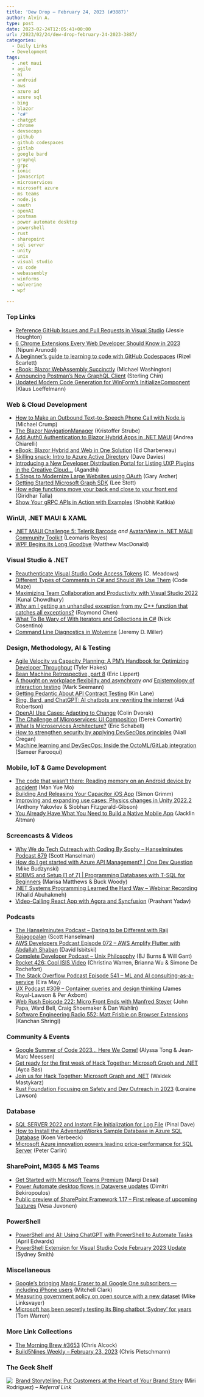 ```yaml
---
title: 'Dew Drop – February 24, 2023 (#3887)'
author: Alvin A.
type: post
date: 2023-02-24T12:05:41+00:00
url: /2023/02/24/dew-drop-february-24-2023-3887/
categories:
  - Daily Links
  - Development
tags:
  - .net maui
  - agile
  - ai
  - android
  - aws
  - azure ad
  - azure sql
  - bing
  - blazor
  - 'c#'
  - chatgpt
  - chrome
  - devsecops
  - github
  - github codespaces
  - gitlab
  - google bard
  - graphql
  - grpc
  - ionic
  - javascript
  - microservices
  - microsoft azure
  - ms teams
  - node.js
  - oauth
  - openAI
  - postman
  - power automate desktop
  - powershell
  - rust
  - sharepoint
  - sql server
  - unity
  - unix
  - visual studio
  - vs code
  - webassembly
  - winforms
  - wolverine
  - wpf

---
```

### <a name="top"></a>Top Links

  * <a href="https://devblogs.microsoft.com/visualstudio/reference-github-issues-and-pull-requests-in-visual-studio/" target="_blank" rel="noopener">Reference GitHub Issues and Pull Requests in Visual Studio</a> (Jessie Houghton)
  * <a href="https://www.syncfusion.com/blogs/post/chrome-extensions-web-developer-2023.aspx?utm_source=alvinashcraft&utm_medium=email&utm_campaign=alvinashcraft_blog_edmfeb23" target="_blank" rel="noopener">6 Chrome Extensions Every Web Developer Should Know in 2023</a> (Nipuni Arunodi)
  * <a href="https://github.blog/2023-02-22-a-beginners-guide-to-learning-to-code-with-github-codespaces/" target="_blank" rel="noopener">A beginner’s guide to learning to code with GitHub Codespaces</a> (Rizel Scarlett)
  * <a href="https://www.syncfusion.com/succinctly-free-ebooks/blazor-webassembly-succinctly?utm_source=alvinashcraft&utm_medium=email&utm_campaign=alvinashcraft_blog_edmfeb23" target="_blank" rel="noopener">eBook: Blazor WebAssembly Succinctly</a> (Michael Washington)
  * <a href="https://blog.postman.com/announcing-postmans-new-graphql-client/" target="_blank" rel="noopener">Announcing Postman’s New GraphQL Client</a> (Sterling Chin)
  * <a href="https://devblogs.microsoft.com/dotnet/winforms-codegen-update/" target="_blank" rel="noopener">Updated Modern Code Generation for WinForm’s InitializeComponent</a> (Klaus Loeffelmann)



### <a name="web"></a>Web & Cloud Development

  * <a href="https://developer.vonage.com/en/blog/how-to-make-an-outbound-text-to-speech-phone-call-with-node-js" target="_blank" rel="noopener">How to Make an Outbound Text-to-Speech Phone Call with Node.js</a> (Michael Crump)
  * <a href="https://kristoffer-strube.dk/post/the-blazor-navigationmanager/" target="_blank" rel="noopener">The Blazor NavigationManager</a> (Kristoffer Strube)
  * <a href="https://auth0.com/blog/add-authentication-to-blazor-hybrid-apps-in-dotnet-maui/" target="_blank" rel="noopener">Add Auth0 Authentication to Blazor Hybrid Apps in .NET MAUI</a> (Andrea Chiarelli)
  * <a href="https://www.telerik.com/campaigns/blazor/ebook-blazor-hybrid" target="_blank" rel="noopener">eBook: Blazor Hybrid and Web in One Solution</a> (Ed Charbeneau)
  * <a href="https://techcommunity.microsoft.com/t5/windows-it-pro-blog/skilling-snack-intro-to-azure-active-directory/ba-p/3751366" target="_blank" rel="noopener">Skilling snack: Intro to Azure Active Directory</a> (Dave Davies)
  * <a href="https://blog.developer.adobe.com/introducing-a-new-developer-distribution-portal-for-listing-uxp-plugins-in-the-creative-cloud-7f81376f46a9?source=rss----9342990108af---4" target="_blank" rel="noopener">Introducing a New Developer Distribution Portal for Listing UXP Plugins in the Creative Cloud…</a> (Agandhi)
  * <a href="https://thenewstack.io/5-steps-to-modernize-large-websites-using-oauth/" target="_blank" rel="noopener">5 Steps to Modernize Large Websites using OAuth</a> (Gary Archer)
  * <a href="https://techcommunity.microsoft.com/t5/educator-developer-blog/getting-started-microsoft-graph-sdk/ba-p/3750288" target="_blank" rel="noopener">Getting Started Microsoft Graph SDK</a> (Lee Stott)
  * <a href="https://stackoverflow.blog/2023/02/23/how-edge-functions-move-your-back-end-close-to-your-front-end/" target="_blank" rel="noopener">How edge functions move your back end close to your front end</a> (Giridhar Talla)
  * <a href="https://blog.postman.com/show-your-grpc-apis-in-action-with-examples/" target="_blank" rel="noopener">Show Your gRPC APIs in Action with Examples</a> (Shobhit Katikia)



### <a name="silverlight"></a>WinUI, .NET MAUI & XAML

  * <a href="https://www.telerik.com/blogs/dotnet-maui-challenge-5-telerik-barcode" target="_blank" rel="noopener">.NET MAUI Challenge 5: Telerik Barcode</a> _and_ <a href="https://askxammy.com/avatarview-in-net-maui-community-toolkit/" target="_blank" rel="noopener">AvatarView in .NET MAUI Community Toolkit</a> (Leomaris Reyes)
  * <a href="https://medium.com/young-coder/wpf-begins-its-long-goodbye-4d9ab0424e8c?source=rss----d3d5cbdde463---4" target="_blank" rel="noopener">WPF Begins its Long Goodbye</a> (Matthew MacDonald)



### <a name="dotnet"></a>Visual Studio & .NET

  * <a href="https://techcommunity.microsoft.com/t5/integrations-on-azure-blog/reauthenticate-visual-studio-code-access-tokens/ba-p/3750869" target="_blank" rel="noopener">Reauthenticate Visual Studio Code Access Tokens</a> (C. Meadows)
  * <a href="https://code-maze.com/csharp-different-types-of-comments/" target="_blank" rel="noopener">Different Types of Comments in C# and Should We Use Them</a> (Code Maze)
  * <a href="https://www.kunal-chowdhury.com/2023/02/visual-studio-2022-team-collaboration.html" target="_blank" rel="noopener">Maximizing Team Collaboration and Productivity with Visual Studio 2022</a> (Kunal Chowdhury)
  * <a href="https://devblogs.microsoft.com/oldnewthing/20230223-00/?p=107867" target="_blank" rel="noopener">Why am I getting an unhandled exception from my C++ function that catches all exceptions?</a> (Raymond Chen)
  * <a href="https://feeds.dzone.com/link/23558/15989841/what-to-be-wary-of-with-iterators-and-collections-in-c-sharp" target="_blank" rel="noopener">What To Be Wary of With Iterators and Collections in C#</a> (Nick Cosentino)
  * <a href="https://jeremydmiller.com/2023/02/23/command-line-diagnostics-in-wolverine/" target="_blank" rel="noopener">Command Line Diagnostics in Wolverine</a> (Jeremy D. Miller)



### <a name="design"></a>Design, Methodology, AI & Testing

  * <a href="https://www.7pace.com/blog/agile-velocity-vs-capacity" target="_blank" rel="noopener">Agile Velocity vs Capacity Planning: A PM’s Handbook for Optimizing Developer Throughput</a> (Tyler Hakes)
  * <a href="https://ericlippert.com/2023/02/23/bean-machine-retrospective-part-8/" target="_blank" rel="noopener">Bean Machine Retrospective, part 8</a> (Eric Lippert)
  * <a href="https://blog.ploeh.dk/2023/02/20/a-thought-on-workplace-flexibility-and-asynchrony/" target="_blank" rel="noopener">A thought on workplace flexibility and asynchrony</a> _and_ <a href="https://blog.ploeh.dk/2023/02/13/epistemology-of-interaction-testing/" target="_blank" rel="noopener">Epistemology of interaction testing</a> (Mark Seemann)
  * <a href="http://apievangelist.com/2023/02/23/getting-pedantic-about-api-contract-testing/" target="_blank" rel="noopener">Getting Pedantic About API Contract Testing</a> (Kin Lane)
  * <a href="https://www.theverge.com/23610427/chatbots-chatgpt-new-bing-google-bard-conversational-ai" target="_blank" rel="noopener">Bing, Bard, and ChatGPT: AI chatbots are rewriting the internet</a> (Adi Robertson)
  * <a href="https://www.neudesic.com/blog/openai-use-cases-adapting-to-change/" target="_blank" rel="noopener">OpenAI Use Cases: Adapting to Change</a> (Colin Dvorak)
  * <a href="https://codeopinion.com/the-challenge-of-microservices-ui-composition/" target="_blank" rel="noopener">The Challenge of Microservices: UI Composition</a> (Derek Comartin)
  * <a href="https://thenewstack.io/what-is-microservices-architecture/" target="_blank" rel="noopener">What Is Microservices Architecture?</a> (Eric Schabell)
  * <a href="https://about.gitlab.com/blog/2023/02/23/how-to-strengthen-security-by-applying-devsecops-principles/" target="_blank" rel="noopener">How to strengthen security by applying DevSecOps principles</a> (Niall Cregan)
  * <a href="https://about.gitlab.com/blog/2023/02/23/machine-learning-and-devsecops/" target="_blank" rel="noopener">Machine learning and DevSecOps: Inside the OctoML/GitLab integration</a> (Sameer Farooqui)



### <a name="mobile"></a>Mobile, IoT & Game Development

  * <a href="https://github.blog/2023-02-23-the-code-that-wasnt-there-reading-memory-on-an-android-device-by-accident/" target="_blank" rel="noopener">The code that wasn’t there: Reading memory on an Android device by accident</a> (Man Yue Mo)
  * <a href="https://ionic.io/blog/building-and-releasing-your-capacitor-ios-app" target="_blank" rel="noopener">Building And Releasing Your Capacitor iOS App</a> (Simon Grimm)
  * <a href="https://blog.unity.com/technology/physics-changes-in-unity-2022-2" target="_blank" rel="noopener">Improving and expanding use cases: Physics changes in Unity 2022.2</a> (Anthony Yakovlev & Siobhan Fitzgerald-Gibson)
  * <a href="https://ionic.io/blog/you-already-have-what-you-need-to-build-a-native-mobile-app" target="_blank" rel="noopener">You Already Have What You Need to Build a Native Mobile App</a> (Jacklin Altman)



### <a name="videos"></a>Screencasts & Videos

  * <a href="http://www.youtube.com/watch?v=OSgrA2YSY5U" target="_blank" rel="noopener">Why We do Tech Outreach with Coding By Sophy &#8211; Hanselminutes Podcast 879</a> (Scott Hanselman)
  * <a href="http://www.youtube.com/watch?v=2HHFR-MKljM" target="_blank" rel="noopener">How do I get started with Azure API Management? | One Dev Question</a> (Mike Budzynski)
  * <a href="http://www.youtube.com/watch?v=qDS3TNzYKaI" target="_blank" rel="noopener">RDBMS and Setup [1 of 7] | Programming Databases with T-SQL for Beginners</a> (Marisa Matthews & Buck Woody)
  * <a href="https://blog.jetbrains.com/dotnet/2023/02/24/net-systems-programming-learned-the-hard-way-webinar-recording/" target="_blank" rel="noopener">.NET Systems Programming Learned the Hard Way – Webinar Recording</a> (Khalid Abuhakmeh)
  * <a href="https://www.syncfusion.com/blogs/post/video-calling-react-app-with-agora-and-syncfusion.aspx?utm_source=alvinashcraft&utm_medium=email&utm_campaign=alvinashcraft_blog_edmfeb23" target="_blank" rel="noopener">Video-Calling React App with Agora and Syncfusion</a> (Prashant Yadav)



### <a name="podcasts"></a>Podcasts

  * <a href="https://www.hanselminutes.com/881/daring-to-be-different-with-raji-rajagopalan" target="_blank" rel="noopener">The Hanselminutes Podcast &#8211; Daring to be Different with Raji Rajagopalan</a> (Scott Hanselman)
  * <a href="https://soundcloud.com/awsdevelopers/episode-072-aws-amplify-flutter-with-abdallah-shaban" target="_blank" rel="noopener">AWS Developers Podcast Episode 072 &#8211; AWS Amplify Flutter with Abdallah Shaban</a> (David Isbitski)
  * <a href="https://completedeveloperpodcast.com/unix-philosophy/" target="_blank" rel="noopener">Complete Developer Podcast &#8211; Unix Philosophy</a> (BJ Burns & Will Gant)
  * <a href="http://relay.fm/rocket/426" target="_blank" rel="noopener">Rocket 426: Cool ISIS Video</a> (Christina Warren, Brianna Wu & Simone De Rochefort)
  * <a href="https://stackoverflow.blog/2023/02/24/ml-and-ai-consulting-as-a-service-ep-541/" target="_blank" rel="noopener">The Stack Overflow Podcast Episode 541 &#8211; ML and AI consulting-as-a-service</a> (Eira May)
  * <a href="https://uxpodcast.com/309-container-queries-design-thinking/" target="_blank" rel="noopener">UX Podcast #309 &#8211; Container queries and design thinking</a> (James Royal-Lawson & Per Axbom)
  * <a href="https://www.webrush.io/episodes/episode-222-micro-front-ends-with-manfred-steyer" target="_blank" rel="noopener">Web Rush Episode 222: Micro Front Ends with Manfred Steyer</a> (John Papa, Ward Bell, Craig Shoemaker & Dan Wahlin)
  * <a href="https://www.se-radio.net/2023/02/episode-552-matt-frisbie-on-browser-extensions/" target="_blank" rel="noopener">Software Engineering Radio 552: Matt Frisbie on Browser Extensions</a> (Kanchan Shringi)



### <a name="events"></a>Community & Events

  * <a href="https://www.jenkins.io/blog/2023/02/23/gsoc2023-announcement/" target="_blank" rel="noopener">Google Summer of Code 2023… Here We Come!</a> (Alyssa Tong & Jean-Marc Meessen)
  * <a href="https://devblogs.microsoft.com/microsoft365dev/get-ready-for-the-first-week-of-hack-together-microsoft-graph-and-net/" target="_blank" rel="noopener">Get ready for the first week of Hack Together: Microsoft Graph and .NET </a> (Ayca Bas)
  * <a href="https://dev.to/dotnet/join-us-for-hack-together-microsoft-graph-and-net-405n" target="_blank" rel="noopener">Join us for Hack Together: Microsoft Graph and .NET</a> (Waldek Mastykarz)
  * <a href="https://thenewstack.io/rust-foundation-focusing-on-safety-and-dev-outreach-in-2023/" target="_blank" rel="noopener">Rust Foundation Focusing on Safety and Dev Outreach in 2023</a> (Loraine Lawson)



### <a name="sql"></a>Database

  * <a href="https://blog.sqlauthority.com/2023/02/24/sql-server-2022-and-instant-file-initialization-for-log-file/?utm_source=rss&utm_medium=rss&utm_campaign=sql-server-2022-and-instant-file-initialization-for-log-file" target="_blank" rel="noopener">SQL SERVER 2022 and Instant File Initialization for Log File</a> (Pinal Dave)
  * <a href="https://www.mssqltips.com/sqlservertip/7565/adventureworks-database-installation-azure-sql-database/" target="_blank" rel="noopener">How to Install the AdventureWorks Sample Database in Azure SQL Database</a> (Koen Verbeeck)
  * <a href="https://azure.microsoft.com/blog/microsoft-azure-innovation-powers-leading-priceperformance-for-sql-server/" target="_blank" rel="noopener">Microsoft Azure innovation powers leading price-performance for SQL Server</a> (Peter Carlin)



### <a name="sp"></a>SharePoint, M365 & MS Teams

  * <a href="https://techcommunity.microsoft.com/t5/microsoft-teams-blog/get-started-with-microsoft-teams-premium/ba-p/3699262" target="_blank" rel="noopener">Get Started with Microsoft Teams Premium</a> (Margi Desai)
  * <a href="https://powerautomate.microsoft.com/en-us/blog/power-automate-desktop-flows-in-dataverse-updates/" target="_blank" rel="noopener">Power Automate desktop flows in Dataverse updates</a> (Dimitri Bekiropoulos)
  * <a href="https://devblogs.microsoft.com/microsoft365dev/public-preview-of-sharepoint-framework-1-17-first-release-of-upcoming-features/" target="_blank" rel="noopener">Public preview of SharePoint Framework 1.17 – First release of upcoming features</a> (Vesa Juvonen)



### <a name="ps"></a>PowerShell

  * <a href="https://techcommunity.microsoft.com/t5/itops-talk-blog/powershell-and-ai-using-chatgpt-with-powershell-to-automate/ba-p/3749799" target="_blank" rel="noopener">PowerShell and AI: Using ChatGPT with PowerShell to Automate Tasks</a> (April Edwards)
  * <a href="https://devblogs.microsoft.com/powershell/powershell-extension-for-visual-studio-code-february-2023-update/" target="_blank" rel="noopener">PowerShell Extension for Visual Studio Code February 2023 Update</a> (Sydney Smith)



### <a name="misc"></a>Miscellaneous

  * <a href="https://www.theverge.com/2023/2/23/23612034/google-photos-magic-eraser-pixel-iphone-one-subscription" target="_blank" rel="noopener">Google’s bringing Magic Eraser to all Google One subscribers — including iPhone users</a> (Mitchell Clark)
  * <a href="https://github.blog/2023-02-23-measuring-government-policy-on-open-source-with-a-new-dataset/" target="_blank" rel="noopener">Measuring government policy on open source with a new dataset</a> (Mike Linksvayer)
  * <a href="https://www.theverge.com/2023/2/23/23609942/microsoft-bing-sydney-chatbot-history-ai" target="_blank" rel="noopener">Microsoft has been secretly testing its Bing chatbot ‘Sydney’ for years</a> (Tom Warren)



### <a name="links"></a>More Link Collections

  * <a href="https://blog.cwa.me.uk/2023/02/24/the-morning-brew-3653/" target="_blank" rel="noopener">The Morning Brew #3653</a> (Chris Alcock)
  * <a href="https://build5nines.com/build5nines-weekly-february-23-2023/" target="_blank" rel="noopener">Build5Nines Weekly – February 23, 2023</a> (Chris Pietschmann)



### <a name="shelf"></a>The Geek Shelf

<a href="https://www.amazon.com/dp/0749490470/?tag=amavin-20" target="_blank" rel="noopener"><img decoding="async" align="left" style="margin: 0px 4px 0px 0px; border: 0px currentcolor; border-image: none; float: left; display: inline; background-image: none;" src="https://m.media-amazon.com/images/I/41XPjFzz0LL._SS135_.jpg" border="0" /></a>&nbsp;<a href="https://www.amazon.com/dp/0749490470/?tag=amavin-20" target="_blank" rel="noopener">Brand Storytelling: Put Customers at the Heart of Your Brand Story</a> (Miri Rodriguez) _&#8211; Referral Link_